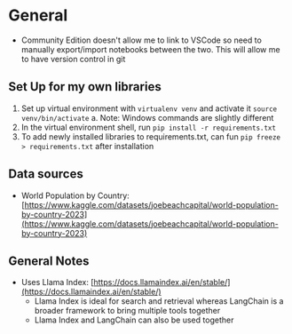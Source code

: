 # General
- Community Edition doesn't allow me to link to VSCode so need to manually export/import notebooks between the two. This will allow me to have version control in git

## Set Up for my own libraries
1. Set up virtual environment with `virtualenv venv` and activate it `source venv/bin/activate`
  a. Note: Windows commands are slightly different
2. In the virtual environment shell, run `pip install -r requirements.txt`
3. To add newly installed libraries to requirements.txt, can fun `pip freeze > requirements.txt` after installation

## Data sources
- World Population by Country: [https://www.kaggle.com/datasets/joebeachcapital/world-population-by-country-2023](https://www.kaggle.com/datasets/joebeachcapital/world-population-by-country-2023)

## General Notes
- Uses Llama Index: [https://docs.llamaindex.ai/en/stable/](https://docs.llamaindex.ai/en/stable/)
  - Llama Index is ideal for search and retrieval whereas LangChain is a broader framework to bring multiple tools together
  - Llama Index and LangChain can also be used together 